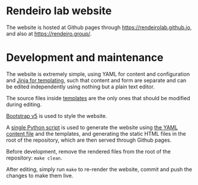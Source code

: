 Rendeiro lab website
====================

The website is hosted at Github pages through https://rendeirolab.github.io, and also at https://rendeiro.group/.

# Development and maintenance

The website is extremely simple, using YAML for content and configuration and [Jinja for templating](https://jinja.palletsprojects.com/), such that content and form are separate and can be edited independently using nothing but a plain text editor.

The source files inside [templates](templates/) are the only ones that should be modified during editing.

[Bootstrap v5](https://getbootstrap.com/) is used to style the website.

A [single Python script](build.py) is used to generate the website using [the YAML content file](content.yaml) and the templates, and generating the static HTML files in the root of the repository, which are then served through Github pages.

Before development, remove the rendered files from the root of the repository: `make clean`.

After editing, simply run `make` to re-render the website, commit and push the changes to make them live.

